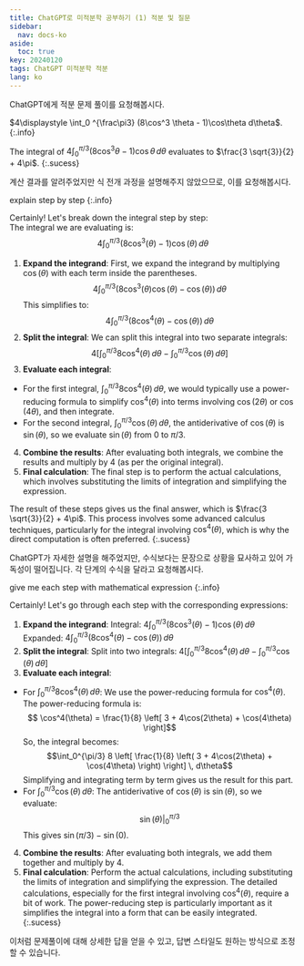 ```yaml
---
title: ChatGPT로 미적분학 공부하기 (1) 적분 및 질문
sidebar:
  nav: docs-ko
aside:
  toc: true
key: 20240120
tags: ChatGPT 미적분학 적분
lang: ko
---
```


ChatGPT에게 적분 문제 풀이를 요청해봅시다.

$4\displaystyle \int_0 ^{\frac\pi3} (8\cos^3 \theta - 1)\cos\theta d\theta$. 
{:.info}

The integral of $4 \int_0^{\pi/3} (8\cos^3 \theta - 1)\cos\theta \, d\theta$ evaluates to $\frac{3 \sqrt{3}}{2} + 4\pi$.
{:.sucess}

계산 결과를 알려주었지만 식 전개 과정을 설명해주지 않았으므로, 이를 요청해봅시다.

explain step by step
{:.info}


Certainly! Let's break down the integral step by step:<br>
The integral we are evaluating is:
$$
4 \int_0^{\pi/3} (8\cos^3(\theta) - 1)\cos(\theta) \, d\theta
$$
1. **Expand the integrand**: First, we expand the integrand by multiplying $\cos(\theta)$ with each term inside the parentheses.
  $$
  4 \int_0^{\pi/3} (8\cos^3(\theta)\cos(\theta) - \cos(\theta)) \, d\theta
  $$
  This simplifies to:
  $$
  4 \int_0^{\pi/3} (8\cos^4(\theta) - \cos(\theta)) \, d\theta
  $$
2. **Split the integral**: We can split this integral into two separate integrals:
  $$
  4 \left[ \int_0^{\pi/3} 8\cos^4(\theta) \, d\theta - \int_0^{\pi/3} \cos(\theta) \, d\theta \right]
  $$
3. **Evaluate each integral**:
  - For the first integral, $\int_0^{\pi/3} 8\cos^4(\theta) \, d\theta$, we would typically use a power-reducing formula to simplify $\cos^4(\theta)$ into terms involving $\cos(2\theta)$ or $\cos(4\theta)$, and then integrate.
  - For the second integral, $\int_0^{\pi/3} \cos(\theta) \, d\theta$, the antiderivative of $\cos(\theta)$ is $\sin(\theta)$, so we evaluate $\sin(\theta)$ from $0$ to $\pi/3$.
4. **Combine the results**: After evaluating both integrals, we combine the results and multiply by 4 (as per the original integral).
5. **Final calculation**: The final step is to perform the actual calculations, which involves substituting the limits of integration and simplifying the expression.

The result of these steps gives us the final answer, which is $\frac{3 \sqrt{3}}{2} + 4\pi$. This process involves some advanced calculus techniques, particularly for the integral involving $\cos^4(\theta)$, which is why the direct computation is often preferred.
{:.sucess}

ChatGPT가 자세한 설명을 해주었지만, 수식보다는 문장으로 상황을 묘사하고 있어 가독성이 떨어집니다. 각 단계의 수식을 달라고 요청해봅시다.

give me each step with mathematical expression
{:.info}

Certainly! Let's go through each step with the corresponding expressions:
1. **Expand the integrand**:
  Integral: $4 \int_0^{\pi/3} (8\cos^3(\theta) - 1)\cos(\theta) \, d\theta$
  Expanded: $4 \int_0^{\pi/3} (8\cos^4(\theta) - \cos(\theta)) \, d\theta$
2. **Split the integral**:
  Split into two integrals: $4 \left[ \int_0^{\pi/3} 8\cos^4(\theta) \, d\theta - \int_0^{\pi/3} \cos(\theta) \, d\theta \right]$
3. **Evaluate each integral**:
  - For $\int_0^{\pi/3} 8\cos^4(\theta) \, d\theta$:
    We use the power-reducing formula for $\cos^4(\theta)$. The power-reducing formula is:
    $$      \cos^4(\theta) = \frac{1}{8} \left[ 3 + 4\cos(2\theta) + \cos(4\theta) \right]$$
    So, the integral becomes:
    $$\int_0^{\pi/3} 8 \left[ \frac{1}{8} \left( 3 + 4\cos(2\theta) + \cos(4\theta) \right) \right] \, d\theta$$
    Simplifying and integrating term by term gives us the result for this part.
  - For $\int_0^{\pi/3} \cos(\theta) \, d\theta$:
    The antiderivative of $\cos(\theta)$ is $\sin(\theta)$, so we evaluate:
    $$\sin(\theta) \Big|_0^{\pi/3}$$
    This gives $\sin(\pi/3) - \sin(0)$.
4. **Combine the results**:
  After evaluating both integrals, we add them together and multiply by 4.
5. **Final calculation**:
  Perform the actual calculations, including substituting the limits of integration and simplifying the expression.
The detailed calculations, especially for the first integral involving $\cos^4(\theta)$, require a bit of work. The power-reducing step is particularly important as it simplifies the integral into a form that can be easily integrated.
{:.sucess}

이처럼 문제풀이에 대해 상세한 답을 얻을 수 있고, 답변 스타일도 원하는 방식으로 조정할 수 있습니다.